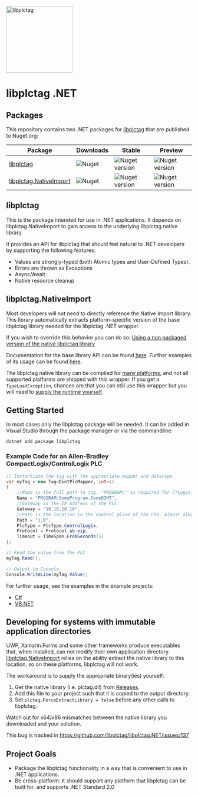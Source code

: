 <img src="https://raw.githubusercontent.com/libplctag/libplctag.NET/master/assets/libplctag-final.svg?sanitize=true" alt="libplctag" width="180"/>
<p>

# libplctag .NET

## Packages
This repository contains two .NET packages for [libplctag](https://github.com/libplctag/libplctag) that are published to Nuget.org:

| Package | Downloads | Stable | Preview |
|-|-|-|-|
| [libplctag](https://www.nuget.org/packages/libplctag/) | ![Nuget](https://img.shields.io/nuget/dt/libplctag) | ![Nuget version](https://img.shields.io/nuget/v/libplctag) | ![Nuget version](https://img.shields.io/nuget/vpre/libplctag) |
| [libplctag.NativeImport](https://www.nuget.org/packages/libplctag.NativeImport/) | ![Nuget](https://img.shields.io/nuget/dt/libplctag.NativeImport) | ![Nuget version](https://img.shields.io/nuget/v/libplctag.NativeImport) | ![Nuget version](https://img.shields.io/nuget/vpre/libplctag.NativeImport) |


## libplctag

This is the package intended for use in .NET applications. It depends on libplctag.NativeImport to gain access to the underlying libplctag native library.

It provides an API for libplctag that should feel natural to .NET developers by supporting the following features:
* Values are strongly-typed (both Atomic types and User-Defined Types).
* Errors are thrown as Exceptions
* Async/Await
* Native resource cleanup


## libplctag.NativeImport

Most developers will not need to directly reference the Native Import library. This library automatically extracts platform-specific version of the base libplctag library needed for the libplctag .NET wrapper. 

If you wish to override this behavior you can do so: [Using a non packaged version of the native libplctag library](https://github.com/libplctag/libplctag.NET/wiki/Using-a-non-packaged-version-of-the-native-libplctag-library)


Documentation for the base library API can be found [here](https://github.com/libplctag/libplctag/wiki/API). Further examples of its usage can be found [here](https://github.com/libplctag/libplctag.NET/blob/master/src/Examples/CSharp%20DotNetCore/NativeImportExample.cs).

The libplctag native library can be compiled for [many platforms](https://github.com/libplctag/libplctag#platform-support), and not all supported platforms are shipped with this wrapper. If you get a `TypeLoadException`, chances are that you can still use this wrapper but you will need to [supply the runtime yourself](https://github.com/libplctag/libplctag/blob/master/BUILD.md).


## Getting Started

In most cases only the  libplctag package will be needed. It can be added in Visual Studio through the package manager or via the commandline:

`dotnet add package libplctag`

### Example Code for an Allen-Bradley CompactLogix/ControlLogix PLC

```csharp
// Instantiate the tag with the appropriate mapper and datatype
var myTag = new Tag<DintPlcMapper, int>()
{
    //Name is the full path to tag. "PROGRAM:" is required for C*Logix.
    Name = "PROGRAM:SomeProgram.SomeDINT",
    //Gateway is the IP Address of the PLC.
    Gateway = "10.10.10.10", 
    //Path is the location in the control plane of the CPU. Almost always "1,0".
    Path = "1,0", 
    PlcType = PlcType.ControlLogix,
    Protocol = Protocol.ab_eip,
    Timeout = TimeSpan.FromSeconds(5)
};

// Read the value from the PLC
myTag.Read();

// Output to Console
Console.WriteLine(myTag.Value);
```

For further usage, see the examples in the example projects:

* [C#](https://github.com/libplctag/libplctag.NET/tree/master/src/Examples/CSharp%20DotNetCore)
* [VB.NET](https://github.com/libplctag/libplctag.NET/blob/master/src/Examples/VB.NET%20DotNetCore/Program.vb)


## Developing for systems with immutable application directories

UWP, Xamarin.Forms and some other frameworks produce executables that, when installed, can not modify their own application directory. [libplctag.NativeImport](https://www.nuget.org/packages/libplctag.NativeImport/) relies on the ability extract the native library to this location, so on these platforms, libplctag will not work.

The workaround is to supply the appropriate binary(ies) yourself:
1. Get the native library (i.e. plctag.dll) from [Releases](https://github.com/libplctag/libplctag/releases).
2. Add this file to your project such that it is copied to the output directory.
3. Set `plctag.ForceExtractLibrary = false` before any other calls to libplctag.

Watch out for x64/x86 mismatches between the native library you downloaded and your solution.

This bug is tracked in https://github.com/libplctag/libplctag.NET/issues/137


## Project Goals

* Package the libplctag functionality in a way that is convenient to use in .NET applications.
* Be cross-platform: It should support any platform that libplctag can be built for, and supports .NET Standard 2.0
